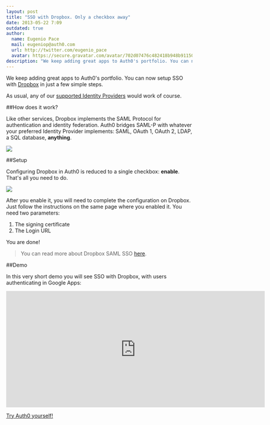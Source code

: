 ```yaml
---
layout: post
title: "SSO with Dropbox. Only a checkbox away"
date: 2013-05-22 7:09
outdated: true
author:
  name: Eugenio Pace
  mail: eugeniop@auth0.com
  url: http://twitter.com/eugenio_pace
  avatar: https://secure.gravatar.com/avatar/702d07476c482418b948b911504137a5?s=60
description: "We keep adding great apps to Auth0's portfolio. You can now setup SSO with Dropbox in just a few simple steps."
---
```



We keep adding great apps to Auth0's portfolio. You can now setup SSO with [Dropbox](http://www.dropbox.com) in just a few simple steps.

As usual, any of our [supported Identity Providers](https://docs.auth0.com/identityproviders) would work of course.

##How does it work?

Like other services, Dropbox implements the SAML Protocol for authentication and identity federation. Auth0 bridges SAML-P with whatever your preferred Identity Provider implements: SAML, OAuth 1, OAuth 2, LDAP, a SQL database, __anything__.

<!-- more -->

![](https://s3.amazonaws.com/blog.auth0.com/img/dropbox-architecture.png)

##Setup

Configuring Dropbox in Auth0 is reduced to a single checkbox: __enable__. That's all you need to do.

![](https://s3.amazonaws.com/blog.auth0.com/img/dropbox-auth0-setup.png)

After you enable it, you will need to complete the configuration on Dropbox. Just follow the instructions on the same page where you enabled it. You need two parameters:

1. The signing certificate
2. The Login URL

You are done!

> You can read more about Dropbox SAML SSO [here](https://www.dropbox.com/help/1909/en).

##Demo

In this very short demo you will see SSO with Dropbox, with users authenticating in Google Apps:

<iframe width="700" height="315" src="http://www.youtube.com/embed/NulZ33yrdwE?rel=0&vq=hd1080" frameborder="0" allowfullscreen></iframe>

[Try Auth0 yourself!](https://auth0.com)

